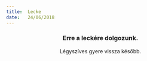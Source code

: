 ```yaml
---
title:  Lecke
date:   24/06/2018
---
```


### <center>Erre a leckére dolgozunk.</center>
<center>Légyszíves gyere vissza később.</center>